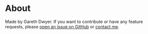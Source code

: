 # About

Made by Gareth Dwyer. If you want to contribute or have any feature requests, please [open an issue on GitHub](https://github.com/sixhobbits/unofficialeskom.com/issues) or [contact me](https://dwyer.co.za/).
